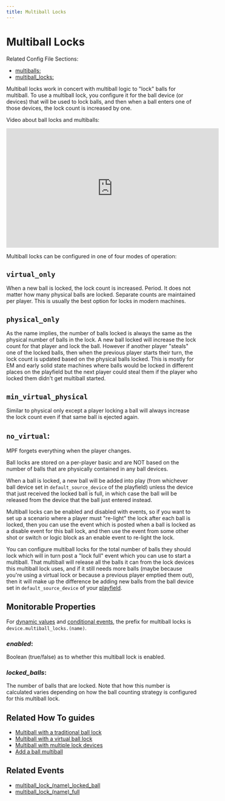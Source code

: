 ```yaml
---
title: Multiball Locks
---
```


# Multiball Locks


Related Config File Sections:

* [multiballs:](../../config/multiballs.md)
* [multiball_locks:](../../config/multiball_locks.md)


Multiball locks work in concert with multiball logic to "lock" balls
for multiball. To use a multiball lock, you configure it for the ball
device (or devices) that will be used to lock balls, and then when a
ball enters one of those devices, the lock count is increased by one.

Video about ball locks and multiballs:

<div class="video-wrapper">
<iframe width="560" height="315" src="https://www.youtube.com/embed/2mFkgIlksC4" title="YouTube video player" frameborder="0" allow="accelerometer; autoplay; clipboard-write; encrypted-media; gyroscope; picture-in-picture" allowfullscreen></iframe>
</div>

Multiball locks can be configured in one of four modes of operation:

## `virtual_only`

When a new ball is locked, the lock count is increased. Period. It
does not matter how many physical balls are locked. Separate counts
are maintained per player. This is usually the best option for locks
in modern machines.

## `physical_only`

As the name implies, the number of balls locked is always the same
as the physical number of balls in the lock. A new ball locked will
increase the lock count for that player and lock the ball. However
if another player "steals" one of the locked balls, then when the
previous player starts their turn, the lock count is updated based
on the physical balls locked. This is mostly for EM and early solid
state machines where balls would be locked in different places on
the playfield but the next player could steal them if the player who
locked them didn't get multiball started.

## `min_virtual_physical`

Similar to physical only except a player locking a ball will always
increase the lock count even if that same ball is ejected again.

## `no_virtual`:

MPF forgets everything when the player changes.

Ball locks are stored on a per-player basic and are NOT based on the
number of balls that are physically contained in any ball devices.

When a ball is locked, a new ball will be added into play (from
whichever ball device set in `default_source_device` of the playfield)
unless the device that just received the locked ball is full, in which
case the ball will be released from the device that the ball just
entered instead.

Multiball locks can be enabled and disabled with events, so if you want
to set up a scenario where a player must "re-light" the lock after
each ball is locked, then you can use the event which is posted when a
ball is locked as a disable event for this ball lock, and then use the
event from some other shot or switch or logic block as an enable event
to re-light the lock.

You can configure multiball locks for the total number of balls they
should lock which will in turn post a "lock full" event which you can
use to start a multiball. That multiball will release all the balls it
can from the lock devices this multiball lock uses, and if it still
needs more balls (maybe because you're using a virtual lock or because
a previous player emptied them out), then it will make up the difference
be adding new balls from the ball device set in `default_source_device`
of your [playfield](../../config/playfields.md).

## Monitorable Properties

For
[dynamic values](../../config/instructions/dynamic_values.md) and
[conditional events](../../events/overview/conditional.md), the prefix for multiball locks is
`device.multiball_locks.(name)`.

### *enabled*:

Boolean (true/false) as to whether this multiball lock is enabled.

### *locked_balls*:

The number of balls that are locked. Note that how this number is
calculated varies depending on how the ball counting strategy is
configured for this multiball lock.

## Related How To guides

* [Multiball with a traditional ball lock](multiball_with_traditional_ball_lock.md)
* [Multiball with a virtual ball lock](multiball_with_virtual_ball_lock.md)
* [Multiball with multiple lock devices](multiball_with_multiple_lock_devices.md)
* [Add a ball multiball](add_a_ball_multiball.md)

## Related Events

* [multiball_lock_(name)\_locked_ball](../../events/multiball_lock_multiball_lock_locked_ball.md)
* [multiball_lock_(name)_full](../../events/multiball_lock_multiball_lock_full.md)
